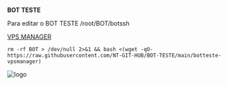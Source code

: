 
__BOT TESTE__

Para editar o BOT TESTE /root/BOT/botssh

<!-- Abre uma nova janela -->
<a href="https://github.com/NT-GIT-HUB/VPS-MANAGER-1.0" target="_blank">
  VPS MANAGER
</a>

```rm -rf BOT > /dev/null 2>&1 && bash <(wget -qO- https://raw.githubusercontent.com/NT-GIT-HUB/BOT-TESTE/main/botteste-vpsmanager)```


![logo](https://github.com/NT-GIT-HUB/BOT-TESTE/blob/main/home.png)
